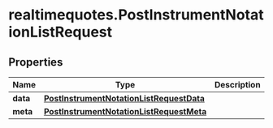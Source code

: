 # realtimequotes.PostInstrumentNotationListRequest

## Properties

Name | Type | Description | Notes
------------ | ------------- | ------------- | -------------
**data** | [**PostInstrumentNotationListRequestData**](PostInstrumentNotationListRequestData.md) |  | [optional] 
**meta** | [**PostInstrumentNotationListRequestMeta**](PostInstrumentNotationListRequestMeta.md) |  | [optional] 


